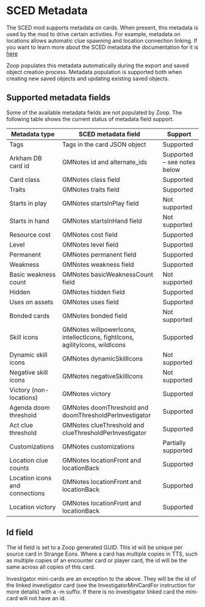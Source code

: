 # SCED Metadata

The SCED mod supports metadata on cards. When present, this metadata is used by the mod to drive certain activities. For example, metadata on locations allows automatic clue spawning and location connection linking. If you want to learn more about the SCED metadata the documentation for it is [here](https://github.com/argonui/SCED/wiki/Metadata)

Zoop populates this metadata automatically during the export and saved object creation process. Metadata population is supported both when creating new saved objects and updating existing saved objects.

## Supported metadata fields

Some of the available metadata fields are not populated by Zoop. The following table shows the current status of metadata field support.

| Metadata type | SCED metadata field | Support |
| ----- | ------ | ----- |
| Tags | Tags in the card JSON object | Supported |
| Arkham DB card id | GMNotes id and alternate_ids | Supported – see notes below |
| Card class | GMNotes class field | Supported |
| Traits | GMNotes traits field | Supported |
| Starts in play | GMNotes startsInPlay field | Not supported |
| Starts in hand | GMNotes startsInHand field | Not supported |
| Resource cost | GMNotes cost field | Supported |
| Level	| GMNotes level field | Supported |
| Permanent | GMNotes permanent field | Supported |
| Weakness | GMNotes weakness field | Supported |
| Basic weakness count | GMNotes basicWeaknessCount field | Not supported |
| Hidden | GMNotes hidden field | Supported |
| Uses on assets | GMNotes uses field | Supported |
| Bonded cards | GMNotes bonded field | Not supported |
| Skill icons | GMNotes willpowerIcons, intellectIcons, fightIcons, agilityIcons, wildIcons | Supported |
| Dynamic skill icons | GMNotes dynamicSkillIcons | Not supported |
| Negative skill icons | GMNotes negativeSkillIcons | Not supported |
| Victory (non-locations) | GMNotes victory | Supported |
| Agenda doom threshold | GMNotes doomThreshold and doomThresholdPerInvestigator | Supported |
| Act clue threshold | GMNotes clueThreshold and clueThresholdPerInvestigator | Supported |
| Customizations | GMNotes customizations | Partially supported |
| Location clue counts | GMNotes locationFront and locationBack | Supported |
| Location icons and connections | GMNotes locationFront and locationBack | Supported |
| Location victory | GMNotes locationFront and locationBack | Supported |

## Id field

The id field is set to a Zoop generated GUID. This id will be unique per source card in Strange Eons. Where a card has multiple copies in TTS, such as multiple copies of an encounter card or player card, the id will be the same across all copies of this card.

Investigator mini-cards are an exception to the above. They will be the id of the linked investigator card (see the InvestigatorMiniCardFor instruction for more details) with a -m suffix. If there is no investigator linked card the mini-card will not have an id.
